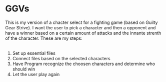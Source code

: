# GGVs
This is my version of a chacter select for a fighting game (based on Guilty Gear Strive). I want the user to pick a character and then a opponent and have a winner based on a certain amount
of attacks and the innante strenth of the character. These are my steps:<br /><br />
1)  Set up essential files <br />
2)  Connect files based on the selected characters <br />
3)  Have Program recognize the choosen characters and determine who should win <br />
4)  Let the user play again <br />
